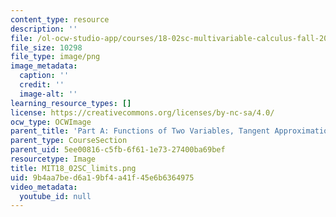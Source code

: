 ```yaml
---
content_type: resource
description: ''
file: /ol-ocw-studio-app/courses/18-02sc-multivariable-calculus-fall-2010/9b4aa7bed6a19bf4a41f45e6b6364975_MIT18_02SC_limits.png
file_size: 10298
file_type: image/png
image_metadata:
  caption: ''
  credit: ''
  image-alt: ''
learning_resource_types: []
license: https://creativecommons.org/licenses/by-nc-sa/4.0/
ocw_type: OCWImage
parent_title: 'Part A: Functions of Two Variables, Tangent Approximation and Optimization'
parent_type: CourseSection
parent_uid: 5ee00816-c5fb-6f61-1e73-27400ba69bef
resourcetype: Image
title: MIT18_02SC_limits.png
uid: 9b4aa7be-d6a1-9bf4-a41f-45e6b6364975
video_metadata:
  youtube_id: null
---
```

